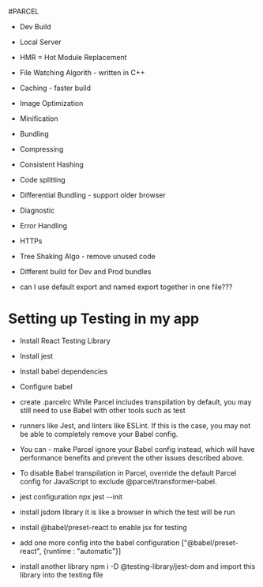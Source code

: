


#PARCEL
- Dev Build
- Local Server
- HMR = Hot Module Replacement
- File Watching Algorith - written in C++
- Caching - faster build
- Image Optimization
- Minification
- Bundling
- Compressing
- Consistent Hashing
- Code splitting
- Differential Bundling - support older browser
- Diagnostic
- Error Handling
- HTTPs
- Tree Shaking Algo - remove unused code
- Different build for Dev and Prod bundles

- can I use default export and named export together in one file???

# Setting up Testing in my app

- Install React Testing Library
- Install jest
- Install babel dependencies
- Configure babel
- create .parcelrc While Parcel includes transpilation by default, you may still need to use Babel with other tools such as test 
- runners like Jest, and linters like ESLint. If this is the case, you may not be able to completely remove your Babel config.
- You can - make Parcel ignore your Babel config instead, which will have performance benefits and prevent the other issues described above.

- To disable Babel transpilation in Parcel, override the default Parcel config for JavaScript to exclude @parcel/transformer-babel.

- jest configuration npx jest --init
- install jsdom library it is like a browser in which the test will be run
- install @babel/preset-react to enable jsx for testing
- add one more config into the babel configuration ["@babel/preset-react", {runtime : "automatic"}]
- install another library npm i -D @testing-library/jest-dom and import this library into the testing file

